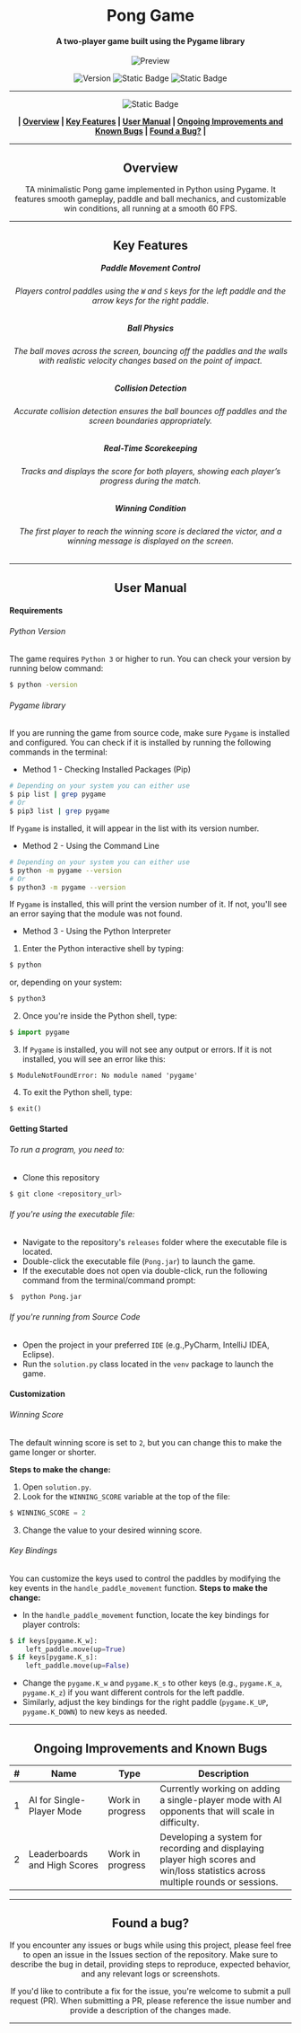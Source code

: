 <div align="center">

# Pong Game
#### A two-player game built using the Pygame library


![Preview](/Images/pong.gif)

![Version](https://img.shields.io/badge/version-1.0-blue?style=for-the-badge&labelColor=black) ![Static Badge](https://img.shields.io/badge/3-blue?style=for-the-badge&label=python&labelColor=black) ![Static Badge](https://img.shields.io/badge/windows%20%7C%20macOs%20%7C%20linux-blue?style=for-the-badge&label=platform&labelColor=black) 










------------


![Static Badge](https://img.shields.io/badge/Table%20%20%20%20%20%20%20%20%20%20%20of%20%20%20%20%20%20%20%20%20%20Contents-blue?style=for-the-badge&logoColor=darkviolet)

**| [Overview](#overview) | [Key Features](#key-features) | [User Manual](#user-manual) | [Ongoing Improvements and Known Bugs](#ongoing-improvements-and-known-bugs) | [Found a Bug?](#found-a-bug) |**





------------



## Overview
TA minimalistic Pong game implemented in Python using Pygame. It features smooth gameplay, paddle and ball mechanics, and customizable win conditions, all running at a smooth 60 FPS.


------------



## Key Features
##### Paddle Movement Control
###### Players control paddles using the `W` and `S` keys for the left paddle and the arrow keys for the right paddle.
##### Ball Physics
###### The ball moves across the screen, bouncing off the paddles and the walls with realistic velocity changes based on the point of impact.
##### Collision Detection
###### Accurate collision detection ensures the ball bounces off paddles and the screen boundaries appropriately.
##### Real-Time Scorekeeping</center>
###### Tracks and displays the score for both players, showing each player’s progress during the match.
##### Winning Condition
###### The first player to reach the winning score is declared the victor, and a winning message is displayed on the screen.


------------



## User Manual
</div>

####  Requirements
###### Python Version
The game requires `Python 3` or higher to run. You can check your  version by running below command:
```bash
$ python -version
```
###### Pygame library
If you are running the game from source code, make sure `Pygame` is installed and configured. You can check if it is installed by running the following commands in the terminal:
- Method 1 - Checking Installed Packages (Pip)
```bash
# Depending on your system you can either use
$ pip list | grep pygame
# Or
$ pip3 list | grep pygame
```
If `Pygame` is installed, it will appear in the list with its version number.

-  Method 2 - Using the Command Line
```bash
# Depending on your system you can either use
$ python -m pygame --version
# Or
$ python3 -m pygame --version
```
If `Pygame` is installed, this will print the version number of it. If not, you'll see an error saying that the module was not found.

- Method 3 - Using the Python Interpreter
1. Enter the Python interactive shell by typing:
```bash
$ python
```
or, depending on your system:
```bash
$ python3
```
2. Once you're inside the Python shell, type:
```python
$ import pygame
```
3. If `Pygame` is installed, you will not see any output or errors. If it is not installed, you will see an error like this:
```vbnet
$ ModuleNotFoundError: No module named 'pygame'
```
4. To exit the Python shell, type:
```python
$ exit()
```

#### Getting Started
###### To run a program, you need to:
- Clone this repository
 ```bash
$ git clone <repository_url>
```
###### If you're using the executable file:
- Navigate to the repository's `releases` folder where the executable file is located.
- Double-click the executable file (`Pong.jar`) to launch the game.
- If the executable does not open via double-click, run the following command from the terminal/command prompt:
```bash
$  python Pong.jar
```
###### If you're running from Source Code
- Open the project in your preferred  `IDE` (e.g.,PyCharm, IntelliJ IDEA, Eclipse).
- Run the `solution.py` class located in the `venv` package to launch the game.

#### Customization
###### Winning Score
The default winning score is set to `2`, but you can change this to make the game longer or shorter.

**Steps to make the change:**
1. Open `solution.py`.
2. Look for the `WINNING_SCORE` variable at the top of the file:
```python
$ WINNING_SCORE = 2
```
3. Change the value to your desired winning score.

###### Key Bindings
You can customize the keys used to control the paddles by modifying the key events in the `handle_paddle_movement` function.
**Steps to make the change:**
- In the `handle_paddle_movement` function, locate the key bindings for player controls:
```python
$ if keys[pygame.K_w]:
    left_paddle.move(up=True)
$ if keys[pygame.K_s]:
    left_paddle.move(up=False)
```
- Change the `pygame.K_w` and `pygame.K_s` to other keys (e.g., `pygame.K_a`, `pygame.K_z`) if you want different controls for the left paddle.
- Similarly, adjust the key bindings for the right paddle (`pygame.K_UP`, `pygame.K_DOWN`) to new keys as needed.

------------
<div align="center">

## Ongoing Improvements and Known Bugs

| # | Name                         | Type             | Description                                                                                                                     |
|---|------------------------------|------------------|---------------------------------------------------------------------------------------------------------------------------------|
| 1 | AI for Single-Player Mode    | Work in progress | Currently working on adding a single-player mode with AI opponents that will scale in difficulty.                               |
| 2 | Leaderboards and High Scores | Work in progress | Developing a system for recording and displaying player high scores and win/loss statistics across multiple rounds or sessions. |





------------

## Found a bug?

If you encounter any issues or bugs while using this project, please feel free to open an issue in the Issues section of the repository. Make sure to describe the bug in detail, providing steps to reproduce, expected behavior, and any relevant logs or screenshots.

If you'd like to contribute a fix for the issue, you're welcome to submit a pull request (PR). When submitting a PR, please reference the issue number and provide a description of the changes made.


------------

</div>





